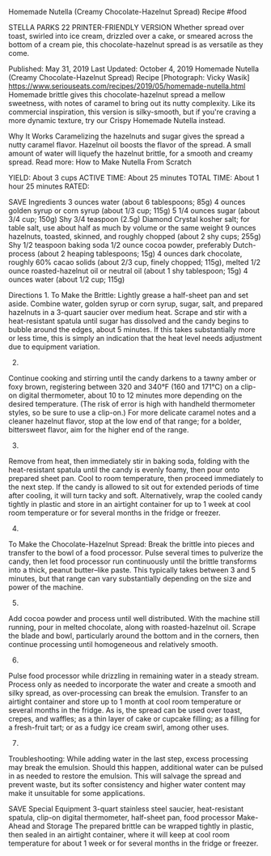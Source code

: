 Homemade Nutella (Creamy Chocolate-Hazelnut Spread) Recipe
#food 

STELLA PARKS
22     PRINTER-FRIENDLY VERSION
Whether spread over toast, swirled into ice cream, drizzled over a cake, or smeared across the bottom of a cream pie, this chocolate-hazelnut spread is as versatile as they come.

Published: May 31, 2019 Last Updated: October 4, 2019
Homemade Nutella (Creamy Chocolate-Hazelnut Spread) Recipe
[Photograph: Vicky Wasik]
https://www.seriouseats.com/recipes/2019/05/homemade-nutella.html
Homemade brittle gives this chocolate-hazelnut spread a mellow sweetness, with notes of caramel to bring out its nutty complexity. Like its commercial inspiration, this version is silky-smooth, but if you're craving a more dynamic texture, try our Crispy Homemade Nutella instead.

Why It Works
Caramelizing the hazelnuts and sugar gives the spread a nutty caramel flavor.
Hazelnut oil boosts the flavor of the spread.
A small amount of water will liquefy the hazelnut brittle, for a smooth and creamy spread.
Read more: How to Make Nutella From Scratch

YIELD:
About 3 cups
ACTIVE TIME:
About 25 minutes
TOTAL TIME:
About 1 hour 25 minutes
RATED:
    
 SAVE
Ingredients
3 ounces water (about 6 tablespoons; 85g)
4 ounces golden syrup or corn syrup (about 1/3 cup; 115g)
5 1/4 ounces sugar (about 3/4 cup; 150g)
Shy 3/4 teaspoon (2.5g) Diamond Crystal kosher salt; for table salt, use about half as much by volume or the same weight
9 ounces hazelnuts, toasted, skinned, and roughly chopped (about 2 shy cups; 255g)
Shy 1/2 teaspoon baking soda
1/2 ounce cocoa powder, preferably Dutch-process (about 2 heaping tablespoons; 15g)
4 ounces dark chocolate, roughly 60% cacao solids (about 2/3 cup, finely chopped; 115g), melted
1/2 ounce roasted-hazelnut oil or neutral oil (about 1 shy tablespoon; 15g)
4 ounces water (about 1/2 cup; 115g)

Directions
1.
To Make the Brittle: Lightly grease a half-sheet pan and set aside. Combine water, golden syrup or corn syrup, sugar, salt, and prepared hazelnuts in a 3-quart saucier over medium heat. Scrape and stir with a heat-resistant spatula until sugar has dissolved and the candy begins to bubble around the edges, about 5 minutes. If this takes substantially more or less time, this is simply an indication that the heat level needs adjustment due to equipment variation.

2.
Continue cooking and stirring until the candy darkens to a tawny amber or foxy brown, registering between 320 and 340°F (160 and 171°C) on a clip-on digital thermometer, about 10 to 12 minutes more depending on the desired temperature. (The risk of error is high with handheld thermometer styles, so be sure to use a clip-on.) For more delicate caramel notes and a cleaner hazelnut flavor, stop at the low end of that range; for a bolder, bittersweet flavor, aim for the higher end of the range.

3.
Remove from heat, then immediately stir in baking soda, folding with the heat-resistant spatula until the candy is evenly foamy, then pour onto prepared sheet pan. Cool to room temperature, then proceed immediately to the next step. If the candy is allowed to sit out for extended periods of time after cooling, it will turn tacky and soft. Alternatively, wrap the cooled candy tightly in plastic and store in an airtight container for up to 1 week at cool room temperature or for several months in the fridge or freezer.

4.
To Make the Chocolate-Hazelnut Spread: Break the brittle into pieces and transfer to the bowl of a food processor. Pulse several times to pulverize the candy, then let food processor run continuously until the brittle transforms into a thick, peanut butter–like paste. This typically takes between 3 and 5 minutes, but that range can vary substantially depending on the size and power of the machine.

5.
Add cocoa powder and process until well distributed. With the machine still running, pour in melted chocolate, along with roasted-hazelnut oil. Scrape the blade and bowl, particularly around the bottom and in the corners, then continue processing until homogeneous and relatively smooth.

6.
Pulse food processor while drizzling in remaining water in a steady stream. Process only as needed to incorporate the water and create a smooth and silky spread, as over-processing can break the emulsion. Transfer to an airtight container and store up to 1 month at cool room temperature or several months in the fridge. As is, the spread can be used over toast, crepes, and waffles; as a thin layer of cake or cupcake filling; as a filling for a fresh-fruit tart; or as a fudgy ice cream swirl, among other uses.

7.
Troubleshooting: While adding water in the last step, excess processing may break the emulsion. Should this happen, additional water can be pulsed in as needed to restore the emulsion. This will salvage the spread and prevent waste, but its softer consistency and higher water content may make it unsuitable for some applications.

 SAVE
Special Equipment
3-quart stainless steel saucier, heat-resistant spatula, clip-on digital thermometer, half-sheet pan, food processor
Make-Ahead and Storage
The prepared brittle can be wrapped tightly in plastic, then sealed in an airtight container, where it will keep at cool room temperature for about 1 week or for several months in the fridge or freezer.